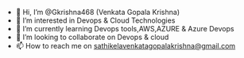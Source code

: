 - 👋 Hi, I’m @Gkrishna468 (Venkata Gopala Krishna)
- 👀 I’m interested in Devops & Cloud Technologies
- 🌱 I’m currently learning Devops tools,AWS,AZURE & Azure Devops
- 💞️ I’m looking to collaborate on Devops & cloud
- 📫 How to reach me on sathikelavenkatagopalakrishna@gmail.com

<!---
Gkrishna468/Gkrishna468 is a ✨ special ✨ repository because its `README.md` (this file) appears on your GitHub profile.
You can click the Preview link to take a look at your changes.
--->
